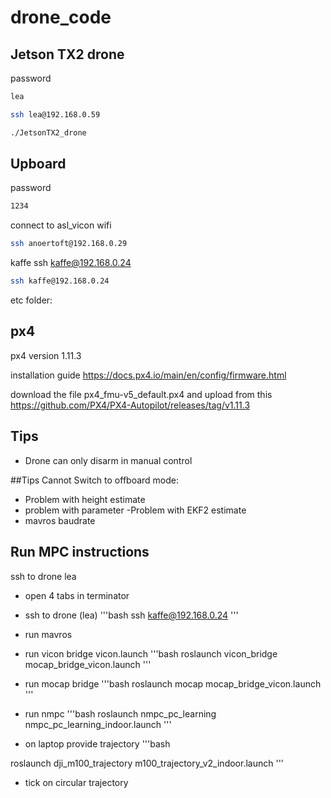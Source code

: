 # drone_code
## Jetson TX2 drone
password
```bash
lea
```

```bash
ssh lea@192.168.0.59
```

```bash
./JetsonTX2_drone
```

## Upboard
password
```bash
1234
```
connect to asl_vicon wifi


```bash
ssh anoertoft@192.168.0.29
```
kaffe
ssh kaffe@192.168.0.24

```bash
ssh kaffe@192.168.0.24
```


etc folder:

## px4

px4 version
1.11.3

installation guide 
https://docs.px4.io/main/en/config/firmware.html

download the file px4_fmu-v5_default.px4 and upload from this https://github.com/PX4/PX4-Autopilot/releases/tag/v1.11.3
## Tips

- Drone can only disarm in manual control


##Tips
Cannot Switch to offboard mode:
- Problem with height estimate 
- problem with parameter
-Problem with EKF2 estimate
- mavros baudrate 

## Run MPC instructions

ssh to drone lea
- open 4 tabs in terminator
- ssh to drone (lea)
'''bash
ssh kaffe@192.168.0.24
'''
- run mavros 
- run vicon bridge vicon.launch
'''bash
roslaunch vicon_bridge mocap_bridge_vicon.launch
'''

- run mocap bridge
'''bash
roslaunch mocap mocap_bridge_vicon.launch
'''
- run nmpc
'''bash
roslaunch nmpc_pc_learning nmpc_pc_learning_indoor.launch
'''
- on laptop provide trajectory 
'''bash

roslaunch dji_m100_trajectory m100_trajectory_v2_indoor.launch 
'''

- tick on circular trajectory




